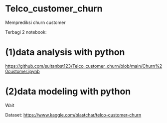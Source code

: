 # Telco_customer_churn

Memprediksi churn customer

Terbagi 2 notebook:
# (1)data analysis with python

https://github.com/sultanbst123/Telco_customer_churn/blob/main/Churn%20customer.ipynb

# (2)data modeling with python

Wait

Dataset: https://www.kaggle.com/blastchar/telco-customer-churn
